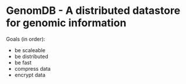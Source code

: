 # GenomDB - A distributed datastore for genomic information

Goals (in order):
- be scaleable
- be distributed
- be fast
- compress data
- encrypt data

